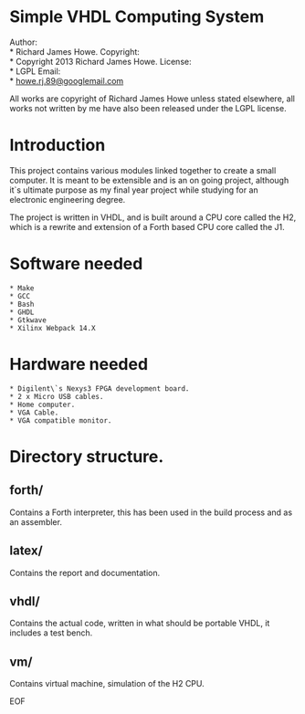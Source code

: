 Simple VHDL Computing System
============================

Author:         
    * Richard James Howe.
Copyright:      
    * Copyright 2013 Richard James Howe.
License:        
    * LGPL
Email:          
    * howe.rj.89@googlemail.com

All works are copyright of Richard James Howe unless stated elsewhere, all
works not written by me have also been released under the LGPL license.

Introduction
============

This project contains various modules linked together to create a small
computer. It is meant to be extensible and is an on going project,
although it\`s ultimate purpose as my final year project while studying
for an electronic engineering degree.

The project is written in VHDL, and is built around a CPU core called
the H2, which is a rewrite and extension of a Forth based CPU core called
the J1.

Software needed
===============

    * Make
    * GCC
    * Bash
    * GHDL
    * Gtkwave
    * Xilinx Webpack 14.X

Hardware needed
===============

    * Digilent\`s Nexys3 FPGA development board.
    * 2 x Micro USB cables.
    * Home computer.
    * VGA Cable.
    * VGA compatible monitor.

Directory structure.
====================

forth/  
------

Contains a Forth interpreter, this has been used in the build process
and as an assembler.


latex/  
------

Contains the report and documentation.

vhdl/
-----  

Contains the actual code, written in what should be portable VHDL,
it includes a test bench.

vm/
---   

Contains virtual machine, simulation of the H2 CPU.


EOF
